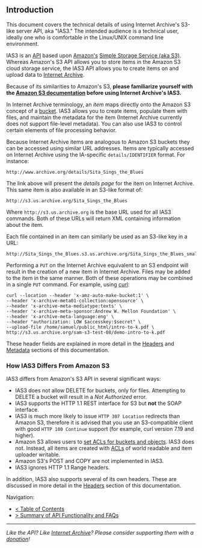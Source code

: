 ## Introduction
This document covers the technical details of using Internet Archive's S3-like server API, aka "IAS3." The intended audience is a technical user, ideally one who is comfortable in the Linux/UNIX command line environment.

IAS3 is an [API](http://en.wikipedia.org/wiki/Api) based upon [Amazon's](http://aws.amazon.com/) [Simple Storage Service (aka S3)](http://aws.amazon.com/documentation/s3/). Whereas Amazon's S3 API allows you to store items in the Amazon S3 cloud storage service, the IAS3 API allows you to create items on and upload data to [Internet Archive](http://archive.org).

Because of its similarities to Amazon's S3, **please familiarize yourself with the [Amazon S3 documentation](http://docs.amazonwebservices.com/AmazonS3/latest/dev/) before using Internet Archive's IAS3.**

In Internet Archive terminology, an _item_ maps directly onto the Amazon S3 concept of a [bucket](http://docs.aws.amazon.com/general/latest/gr/glos-chap.html#B). IAS3 allows you to create items, populate them with files, and maintain the metadata for the item (Internet Archive currently does not support file-level metadata). You can also use IAS3 to control certain elements of file processing behavior. 

Because Internet Archive items are analogous to Amazon S3 buckets they can be accessed using similar URL addresses. Items are typically accessed on Internet Archive using the IA-specific `details/IDENTIFIER` format. For instance:

    http://www.archive.org/details/Sita_Sings_the_Blues

The link above will present the _details page_ for the item on Internet Archive. This same item is also available in an S3-like format of:

    http://s3.us.archive.org/Sita_Sings_the_Blues

Where `http://s3.us.archive.org` is the base URL used for all IAS3 commands. Both of these URLs will return XML containing information about the item.

Each file contained in an item can similarly be used as an S3-like key in a URL:

    http://Sita_Sings_the_Blues.s3.us.archive.org/Sita_Sings_the_Blues_small.mp4

Performing a `PUT` on the Internet Archive equivalent to an S3 endpoint will result in the creation of a new item in Internet Archive. Files may be added to the item in the same manner. Both of these operations may be combined in a single `PUT` command. For example, using [curl](http://curl.haxx.se/):

    curl --location --header 'x-amz-auto-make-bucket:1' \
    --header 'x-archive-meta01-collection:opensource' \
    --header 'x-archive-meta-mediatype:texts' \
    --header 'x-archive-meta-sponsor:Andrew W. Mellon Foundation' \
    --header 'x-archive-meta-language:eng' \
    --header "authorization: LOW $accesskey:$secret" \
    --upload-file /home/samuel/public_html/intro-to-k.pdf \
    http://s3.us.archive.org/sam-s3-test-08/demo-intro-to-k.pdf

These header fields are explained in more detail in the [Headers](./headers.md) and [Metadata](./metadata.md) sections of this documentation.

### How IAS3 Differs From Amazon S3

IAS3 differs from Amazon's S3 API in several significant ways:

* IAS3 does not allow DELETE for buckets, only for files. Attempting to DELETE a bucket will result in a _Not Authorized_ error.
* IAS3 supports the HTTP 1.1 REST interface for S3 but **not** the SOAP interface.
* IAS3 is much more likely to issue `HTTP 307 Location` redirects than Amazon S3, therefore it is advised that you use an S3-compatible client with good `HTTP 100 Continue` support (for example, curl version 7.19 and higher).
* Amazon S3 allows users to [set ACLs for buckets and objects](http://docs.aws.amazon.com/AmazonS3/latest/API/RESTBucketPUTacl.html). IAS3 does not. Instead, all items are created with [ACLs](http://en.wikipedia.org/wiki/Access_control_list) of world readable and item uploader writable.
* Amazon S3's POST and COPY are not implemented in IAS3.
* IAS3 ignores HTTP 1.1 Range headers.

In addition, IAS3 also supports several of its own headers. These are discussed in more detail in the [Headers](./headers.md) section of this documentation.

Navigation:

* [< Table of Contents](https://github.com/vmbrasseur/IAS3API) 
* [> Summary of API Functionality and FAQs](https://github.com/vmbrasseur/IAS3API/blob/master/summary.md)

-----

_Like the API? Like [Internet Archive](http://archive.org)? Please consider supporting them with a [donation](http://archive.org/donate/)!_

